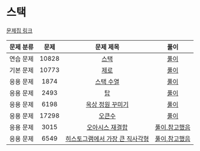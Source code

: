 # 스택

[문제집 링크](https://www.acmicpc.net/workbook/view/7309)

| 문제 분류 | 문제 | 문제 제목 | 풀이 |
| :--: | :--: | :--: | :--: |
| 연습 문제 | 10828 | [스택](https://www.acmicpc.net/problem/10828) | [풀이](./스택.cpp) |
| 기본 문제 | 10773 | [제로](https://www.acmicpc.net/problem/10773) | [풀이](./제로.cpp) |
| 응용 문제 | 1874 | [스택 수열](https://www.acmicpc.net/problem/1874) | [풀이](./스택_수열.cpp) |
| 응용 문제 | 2493 | [탑](https://www.acmicpc.net/problem/2493) | [풀이](./탑) |
| 응용 문제 | 6198 | [옥상 정원 꾸미기](https://www.acmicpc.net/problem/6198) | [풀이](./옥상정원꾸미기.cpp) |
| 응용 문제 | 17298 | [오큰수](https://www.acmicpc.net/problem/17298) | [풀이](./오큰수.cpp) |
| 응용 문제 | 3015 | [오아시스 재결합](https://www.acmicpc.net/problem/3015) | [풀이,참고했음](./오아시스재결합.cpp) |
| 응용 문제 | 6549 | [히스토그램에서 가장 큰 직사각형](https://www.acmicpc.net/problem/6549) | [풀이,참고했음](./히스토그램에서_가장_큰_직사각형.cpp) |